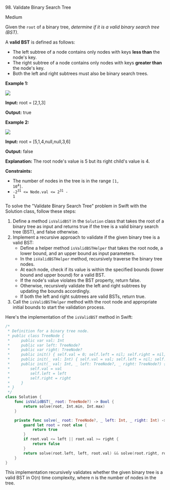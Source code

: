 98\. Validate Binary Search Tree

Medium

Given the `root` of a binary tree, _determine if it is a valid binary search tree (BST)_.

A **valid BST** is defined as follows:

*   The left subtree of a node contains only nodes with keys **less than** the node's key.
*   The right subtree of a node contains only nodes with keys **greater than** the node's key.
*   Both the left and right subtrees must also be binary search trees.

**Example 1:**

![](https://assets.leetcode.com/uploads/2020/12/01/tree1.jpg)

**Input:** root = [2,1,3]

**Output:** true 

**Example 2:**

![](https://assets.leetcode.com/uploads/2020/12/01/tree2.jpg)

**Input:** root = [5,1,4,null,null,3,6]

**Output:** false

**Explanation:** The root node's value is 5 but its right child's value is 4. 

**Constraints:**

*   The number of nodes in the tree is in the range <code>[1, 10<sup>4</sup>]</code>.
*   <code>-2<sup>31</sup> <= Node.val <= 2<sup>31</sup> - 1</code>

To solve the "Validate Binary Search Tree" problem in Swift with the Solution class, follow these steps:

1. Define a method `isValidBST` in the `Solution` class that takes the root of a binary tree as input and returns true if the tree is a valid binary search tree (BST), and false otherwise.
2. Implement a recursive approach to validate if the given binary tree is a valid BST:
   - Define a helper method `isValidBSTHelper` that takes the root node, a lower bound, and an upper bound as input parameters.
   - In the `isValidBSTHelper` method, recursively traverse the binary tree nodes.
   - At each node, check if its value is within the specified bounds (lower bound and upper bound) for a valid BST.
   - If the node's value violates the BST property, return false.
   - Otherwise, recursively validate the left and right subtrees by updating the bounds accordingly.
   - If both the left and right subtrees are valid BSTs, return true.
3. Call the `isValidBSTHelper` method with the root node and appropriate initial bounds to start the validation process.

Here's the implementation of the `isValidBST` method in Swift:

```swift
/*
 * Definition for a binary tree node.
 * public class TreeNode {
 *     public var val: Int
 *     public var left: TreeNode?
 *     public var right: TreeNode?
 *     public init() { self.val = 0; self.left = nil; self.right = nil; }
 *     public init(_ val: Int) { self.val = val; self.left = nil; self.right = nil; }
 *     public init(_ val: Int, _ left: TreeNode?, _ right: TreeNode?) {
 *         self.val = val
 *         self.left = left
 *         self.right = right
 *     }
 * }
 */
class Solution {
    func isValidBST(_ root: TreeNode?) -> Bool {
        return solve(root, Int.min, Int.max)
    }

    private func solve(_ root: TreeNode?, _ left: Int, _ right: Int) -> Bool {
        guard let root = root else {
            return true
        }
        if root.val <= left || root.val >= right {
            return false
        }
        return solve(root.left, left, root.val) && solve(root.right, root.val, right)
    }
}
```

This implementation recursively validates whether the given binary tree is a valid BST in O(n) time complexity, where n is the number of nodes in the tree.